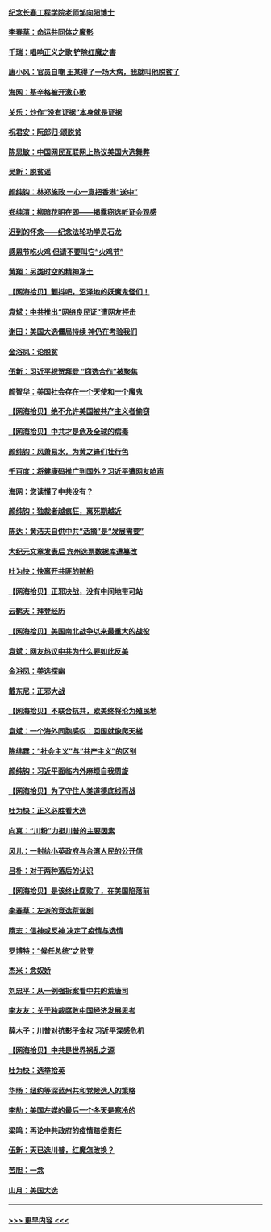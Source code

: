 #### [纪念长春工程学院老师邹向阳博士](../pages/nsc993/n12585390.md?t=12020251) 
#### [李春草：命运共同体之魔影](../pages/nsc993/n12585026.md?t=12020251) 
#### [千瑞：唱响正义之歌 铲除红魔之害](../pages/nsc993/n12585002.md?t=12020251) 
#### [唐小风：官员自嘲 王某得了一场大病，我就叫他脱贫了](../pages/nsc993/n12584981.md?t=12020251) 
#### [海网：基辛格被开激心歌](../pages/nsc993/n12584946.md?t=12020251) 
#### [关乐：炒作“没有证据”本身就是证据](../pages/nsc993/n12583146.md?t=12020251) 
#### [祝君安：阮郎归‧颂脱贫](../pages/nsc993/n12583119.md?t=12020251) 
#### [陈思敏：中国网民互联网上热议美国大选舞弊](../pages/nsc993/n12582845.md?t=12020251) 
#### [吴新：脱贫谣](../pages/nsc993/n12580839.md?t=12020251) 
#### [颜纯钩：林郑施政 一心一意把香港“送中”](../pages/nsc993/n12580805.md?t=12020251) 
#### [郑纯清：柳暗花明在即——揭露窃选听证会观感](../pages/nsc993/n12580795.md?t=12020251) 
#### [迟到的怀念——纪念法轮功学员石龙](../pages/nsc993/n12580245.md?t=12020251) 
#### [感恩节吃火鸡  但请不要叫它“火鸡节”](../pages/nsc993/n12580252.md?t=12020251) 
#### [黄翔：另类时空的精神净土](../pages/nsc993/n12578638.md?t=12020251) 
#### [【网海拾贝】颤抖吧，沼泽地的妖魔鬼怪们！](../pages/nsc993/n12578552.md?t=12020251) 
#### [袁斌：中共推出“网络良民证”遭网友抨击](../pages/nsc993/n12578511.md?t=12020251) 
#### [谢田：美国大选僵局持续 神仍在考验我们](../pages/nsc993/n12577432.md?t=12020251) 
#### [金浴凤：论脱贫](../pages/nsc993/n12576386.md?t=12020251) 
#### [伍新：习近平祝贺拜登 “窃选合作”被聚焦](../pages/nsc993/n12576358.md?t=12020251) 
#### [颜智华：美国社会存在一个天使和一个魔鬼](../pages/nsc993/n12574299.md?t=12020251) 
#### [【网海拾贝】绝不允许美国被共产主义者偷窃](../pages/nsc993/n12573396.md?t=12020251) 
#### [【网海拾贝】中共才是危及全球的病毒](../pages/nsc993/n12571204.md?t=12020251) 
#### [颜纯钩：风萧易水，为黄之锋们壮行色](../pages/nsc993/n12571487.md?t=12020251) 
#### [千百度：将健康码推广到国外？习近平遭网友呛声](../pages/nsc993/n12570808.md?t=12020251) 
#### [海网：您读懂了中共没有？](../pages/nsc993/n12570487.md?t=12020251) 
#### [颜纯钩：独裁者越疯狂，离死期越近](../pages/nsc993/n12569055.md?t=12020251) 
#### [陈达：黄洁夫自供中共“活摘”是“发展需要”](../pages/nsc993/n12568541.md?t=12020251) 
#### [大纪元文章发表后 宾州选票数据库遭篡改](../pages/nsc993/n12568105.md?t=12020251) 
#### [吐为快：快离开共匪的贼船](../pages/nsc993/n12568462.md?t=12020251) 
#### [【网海拾贝】正邪决战，没有中间地带可站](../pages/nsc993/n12568439.md?t=12020251) 
#### [云鹤天：拜登经历](../pages/nsc993/n12567294.md?t=12020251) 
#### [【网海拾贝】美国南北战争以来最重大的战役](../pages/nsc993/n12567247.md?t=12020251) 
#### [袁斌：网友热议中共为什么要如此反美](../pages/nsc993/n12567162.md?t=12020251) 
#### [金浴凤：美选探幽](../pages/nsc993/n12567147.md?t=12020251) 
#### [戴东尼：正邪大战](../pages/nsc993/n12567033.md?t=12020251) 
#### [【网海拾贝】不联合抗共，欧美终将沦为殖民地](../pages/nsc993/n12565068.md?t=12020251) 
#### [袁斌：一个海外同胞感叹：回国就像爬天梯](../pages/nsc993/n12564986.md?t=12020251) 
#### [陈纬霆：“社会主义”与“共产主义”的区别](../pages/nsc993/n12562417.md?t=12020251) 
#### [颜纯钩：习近平面临内外麻烦自我周旋](../pages/nsc993/n12563356.md?t=12020251) 
#### [【网海拾贝】为了守住人类道德底线而战](../pages/nsc993/n12562542.md?t=12020251) 
#### [吐为快：正义必胜看大选](../pages/nsc993/n12561967.md?t=12020251) 
#### [向真：“川粉”力挺川普的主要因素](../pages/nsc993/n12560774.md?t=12020251) 
#### [风儿：一封给小英政府与台湾人民的公开信](../pages/nsc993/n12560581.md?t=12020251) 
#### [吕朴：对于两种落后的认识](../pages/nsc993/n12560492.md?t=12020251) 
#### [【网海拾贝】是该终止腐败了，在美国陷落前](../pages/nsc993/n12559936.md?t=12020251) 
#### [李春草：左派的竞选荒诞剧](../pages/nsc993/n12558380.md?t=12020251) 
#### [隋志：信神或反神 决定了疫情与选情](../pages/nsc993/n12558255.md?t=12020251) 
#### [罗博特：“候任总统”之败登](../pages/nsc993/n12558189.md?t=12020251) 
#### [杰米：念奴娇](../pages/nsc993/n12558174.md?t=12020251) 
#### [刘忠平：从一例强拆案看中共的荒唐司](../pages/nsc993/n12558036.md?t=12020251) 
#### [李友友：关于独裁腐败中国经济发展思考](../pages/nsc993/n12558004.md?t=12020251) 
#### [薛木子：川普对抗影子金权 习近平深感危机](../pages/nsc993/n12557342.md?t=12020251) 
#### [【网海拾贝】中共是世界祸乱之源](../pages/nsc993/n12555353.md?t=12020251) 
#### [吐为快：选举拾英](../pages/nsc993/n12555041.md?t=12020251) 
#### [华旸：纽约等深蓝州共和党候选人的策略](../pages/nsc993/n12554309.md?t=12020251) 
#### [李劼：美国左媒的最后一个冬天是寒冷的](../pages/nsc993/n12552947.md?t=12020251) 
#### [梁鸣：再论中共政府的疫情赔偿责任](../pages/nsc993/n12553012.md?t=12020251) 
#### [伍新：天已选川普，红魔怎改换？](../pages/nsc993/n12552970.md?t=12020251) 
#### [苦胆：一念](../pages/nsc993/n12552957.md?t=12020251) 
#### [山月：美国大选](../pages/nsc993/n12552446.md?t=12020251) 

----
#### [ >>> 更早内容 <<< ](../indexes/nsc993-earlier.md)
